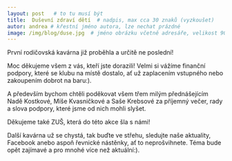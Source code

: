 ```yaml
---
layout: post   # to tu musí být
title:  Duševní zdraví dětí  # nadpis, max cca 30 znaků (vyzkoušet)
autor: andrea # křestní jméno autora, lze nechat prázdné
image: /img/blog/duse.jpg  # jméno obrázku včetně adresáře, velikost 900x600
---
```

První rodičovská kavárna již proběhla a určitě ne poslední! 

<!--vice-->


Moc děkujeme všem z vás, kteří jste dorazili! Velmi si vážíme finanční podpory, které se klubu na místě dostalo, ať už zaplacením vstupného nebo zakoupením dobrot na baru:).

A především bychom chtěli poděkovat všem třem milým přednášejícím Nadě Kostkové, Míše Kvasničkové a Saše Krebsové za příjemný večer, rady a slova podpory, které jsme od nich mohli slyšet.

Děkujeme také ZUŠ, která do této akce šla s námi!

Další kavárna už se chystá, tak buďte ve střehu, sledujte naše aktuality, Facebook anebo aspoň řevnické nástěnky, ať to neprošvihnete. Téma bude opět zajímavé a pro mnohé více než aktuální:).




<!--quote-->

